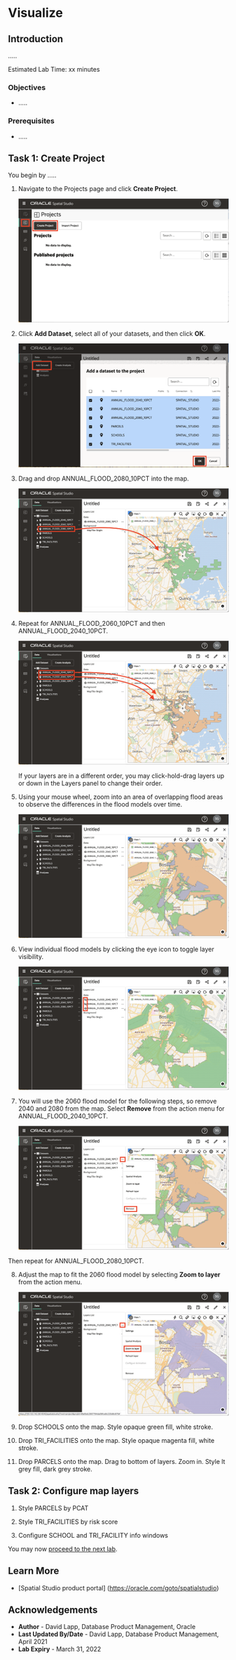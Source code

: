 # Visualize


## Introduction

.....


Estimated Lab Time: xx minutes


### Objectives

* .....

### Prerequisites

* .....


## Task 1: Create Project

You begin by   ..... 

1. Navigate to the Projects page and click **Create Project**.

   ![Image alt text](images/vis-01.png)

2. Click **Add Dataset**, select all of your datasets, and then click **OK**.

   ![Image alt text](images/vis-02.png)

3. Drag and drop ANNUAL\_FLOOD\_2080\_10PCT into the map. 

   ![Image alt text](images/vis-03.png)

4. Repeat for ANNUAL\_FLOOD\_2060\_10PCT and then ANNUAL\_FLOOD\_2040\_10PCT.

   ![Image alt text](images/vis-04.png)

   If your layers are in a different order, you may click-hold-drag layers up or down in the Layers panel to change their order.

5. Using your mouse wheel, zoom into an area of overlapping flood areas to observe the differences in the flood models over time. 

   ![Image alt text](images/vis-05.png)

6. View individual flood models by clicking the eye icon to toggle layer visibility.  

   ![Image alt text](images/vis-06.png)

7. You will use the 2060 flood model for the following steps, so remove 2040 and 2080 from the map. Select **Remove** from the action menu for ANNUAL\_FLOOD\_2040\_10PCT.

   ![Image alt text](images/vis-07.png)

  Then repeat for ANNUAL\_FLOOD\_2080\_10PCT.

8. Adjust the map to fit the 2060 flood model by selecting **Zoom to layer** from the action menu.

   ![Image alt text](images/vis-08.png)

9.  Drop SCHOOLS onto the map. Style opaque green fill, white stroke.
   
10. Drop TRI_FACILITIES onto the map. Style opaque magenta fill, white stroke.

11. Drop PARCELS onto the map. Drag to bottom of layers. Zoom in. Style lt grey fill, dark grey stroke.

## Task 2: Configure map layers
   
1. Style PARCELS by PCAT 
    
2. Style TRI\_FACILITIES by risk score
   
3. Configure SCHOOL and TRI\_FACILITY info windows






You may now [proceed to the next lab](#next).

## Learn More
* [Spatial Studio product portal] (https://oracle.com/goto/spatialstudio)

## Acknowledgements
* **Author** - David Lapp, Database Product Management, Oracle
* **Last Updated By/Date** - David Lapp, Database Product Management, April 2021
* **Lab Expiry** - March 31, 2022
